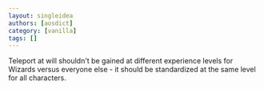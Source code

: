 ```yaml
---
layout: singleidea
authors: [aosdict]
category: [vanilla]
tags: []
---
```

Teleport at will shouldn't be gained at different experience levels for Wizards versus everyone else - it should be standardized at the same level for all characters.
